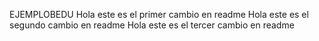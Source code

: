 EJEMPLOBEDU
Hola este es el primer cambio en readme
Hola este es el segundo cambio en readme
Hola este es el tercer cambio en readme
